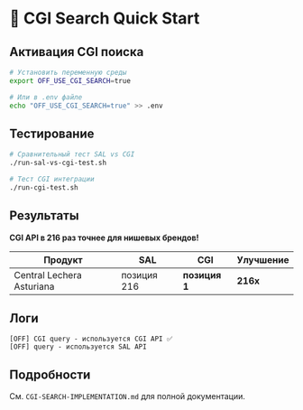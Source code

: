 # 🚀 CGI Search Quick Start

## Активация CGI поиска

```bash
# Установить переменную среды
export OFF_USE_CGI_SEARCH=true

# Или в .env файле
echo "OFF_USE_CGI_SEARCH=true" >> .env
```

## Тестирование

```bash
# Сравнительный тест SAL vs CGI
./run-sal-vs-cgi-test.sh

# Тест CGI интеграции
./run-cgi-test.sh
```

## Результаты

**CGI API в 216 раз точнее для нишевых брендов!**

| Продукт | SAL | CGI | Улучшение |
|---------|-----|-----|-----------|
| Central Lechera Asturiana | позиция 216 | **позиция 1** | **216x** |

## Логи

```
[OFF] CGI query - используется CGI API ✅
[OFF] query - используется SAL API
```

## Подробности

См. `CGI-SEARCH-IMPLEMENTATION.md` для полной документации.
